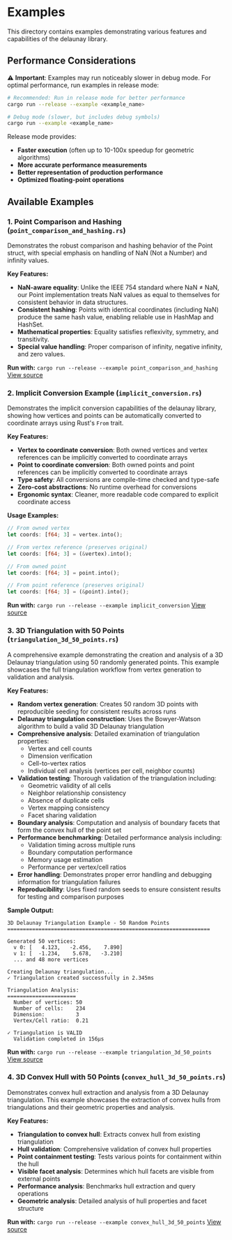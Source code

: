# Examples

This directory contains examples demonstrating various features and
capabilities of the delaunay library.

## Performance Considerations

⚠️ **Important**: Examples may run noticeably slower in debug mode. For optimal performance, run examples in release mode:

```bash
# Recommended: Run in release mode for better performance
cargo run --release --example <example_name>

# Debug mode (slower, but includes debug symbols)
cargo run --example <example_name>
```

Release mode provides:

- **Faster execution** (often up to 10-100x speedup for geometric algorithms)
- **More accurate performance measurements**
- **Better representation of production performance**
- **Optimized floating-point operations**

## Available Examples

### 1. Point Comparison and Hashing (`point_comparison_and_hashing.rs`)

Demonstrates the robust comparison and hashing behavior of the Point struct,
with special emphasis on handling of NaN (Not a Number) and infinity values.

**Key Features:**

- **NaN-aware equality**: Unlike the IEEE 754 standard where NaN ≠ NaN, our
  Point implementation treats NaN values as equal to themselves for
  consistent behavior in data structures.
- **Consistent hashing**: Points with identical coordinates (including NaN)
  produce the same hash value, enabling reliable use in HashMap and HashSet.
- **Mathematical properties**: Equality satisfies reflexivity, symmetry, and
  transitivity.
- **Special value handling**: Proper comparison of infinity, negative infinity,
  and zero values.

**Run with:** `cargo run --release --example point_comparison_and_hashing`
[View source](./point_comparison_and_hashing.rs)

### 2. Implicit Conversion Example (`implicit_conversion.rs`)

Demonstrates the implicit conversion capabilities of the delaunay library,
showing how vertices and points can be automatically converted to coordinate
arrays using Rust's `From` trait.

**Key Features:**

- **Vertex to coordinate conversion**: Both owned vertices and vertex references
  can be implicitly converted to coordinate arrays
- **Point to coordinate conversion**: Both owned points and point references
  can be implicitly converted to coordinate arrays
- **Type safety**: All conversions are compile-time checked and type-safe
- **Zero-cost abstractions**: No runtime overhead for conversions
- **Ergonomic syntax**: Cleaner, more readable code compared to explicit
  coordinate access

**Usage Examples:**

```rust
// From owned vertex
let coords: [f64; 3] = vertex.into();

// From vertex reference (preserves original)
let coords: [f64; 3] = (&vertex).into();

// From owned point
let coords: [f64; 3] = point.into();

// From point reference (preserves original)
let coords: [f64; 3] = (&point).into();
```

**Run with:** `cargo run --release --example implicit_conversion`
[View source](./implicit_conversion.rs)

### 3. 3D Triangulation with 50 Points (`triangulation_3d_50_points.rs`)

A comprehensive example demonstrating the creation and analysis of a 3D Delaunay
triangulation using 50 randomly generated points. This example showcases the
full triangulation workflow from vertex generation to validation and analysis.

**Key Features:**

- **Random vertex generation**: Creates 50 random 3D points with reproducible
  seeding for consistent results across runs
- **Delaunay triangulation construction**: Uses the Bowyer-Watson algorithm to
  build a valid 3D Delaunay triangulation
- **Comprehensive analysis**: Detailed examination of triangulation properties:
  - Vertex and cell counts
  - Dimension verification  
  - Cell-to-vertex ratios
  - Individual cell analysis (vertices per cell, neighbor counts)
- **Validation testing**: Thorough validation of the triangulation including:
  - Geometric validity of all cells
  - Neighbor relationship consistency
  - Absence of duplicate cells
  - Vertex mapping consistency
  - Facet sharing validation
- **Boundary analysis**: Computation and analysis of boundary facets that form
  the convex hull of the point set
- **Performance benchmarking**: Detailed performance analysis including:
  - Validation timing across multiple runs
  - Boundary computation performance
  - Memory usage estimation
  - Performance per vertex/cell ratios
- **Error handling**: Demonstrates proper error handling and debugging
  information for triangulation failures
- **Reproducibility**: Uses fixed random seeds to ensure consistent results
  for testing and comparison purposes

**Sample Output:**

```text
3D Delaunay Triangulation Example - 50 Random Points
=================================================================

Generated 50 vertices:
  v 0: [   4.123,   -2.456,    7.890]
  v 1: [  -1.234,    5.678,   -3.210]
  ... and 48 more vertices

Creating Delaunay triangulation...
✓ Triangulation created successfully in 2.345ms

Triangulation Analysis:
======================
  Number of vertices: 50
  Number of cells:    234
  Dimension:          3
  Vertex/Cell ratio:  0.21

✓ Triangulation is VALID
  Validation completed in 156μs
```

**Run with:** `cargo run --release --example triangulation_3d_50_points`
[View source](./triangulation_3d_50_points.rs)

### 4. 3D Convex Hull with 50 Points (`convex_hull_3d_50_points.rs`)

Demonstrates convex hull extraction and analysis from a 3D Delaunay triangulation.
This example showcases the extraction of convex hulls from triangulations and
their geometric properties and analysis.

**Key Features:**

- **Triangulation to convex hull**: Extracts convex hull from existing triangulation
- **Hull validation**: Comprehensive validation of convex hull properties
- **Point containment testing**: Tests various points for containment within the hull
- **Visible facet analysis**: Determines which hull facets are visible from external points
- **Performance analysis**: Benchmarks hull extraction and query operations
- **Geometric analysis**: Detailed analysis of hull properties and facet structure

**Run with:** `cargo run --release --example convex_hull_3d_50_points`
[View source](./convex_hull_3d_50_points.rs)

